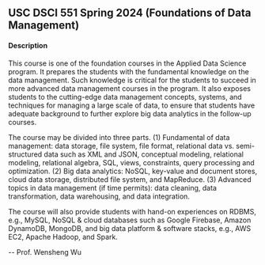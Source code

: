 ## USC DSCI 551 Spring 2024 (Foundations of Data Management)

#### Description

This course is one of the foundation courses in the Applied Data Science program. It prepares the students with the fundamental knowledge on the data management. Such knowledge is critical for the students to succeed in more advanced data management courses in the program. It also exposes students to the cutting-edge data management concepts, systems, and techniques for managing a large scale of data, to ensure that students have adequate background to further explore big data analytics in the follow-up courses.
  
  The course may be divided into three parts. (1) Fundamental of data management: data storage, file system, file format, relational data vs. semi-structured data such as XML and JSON, conceptual modeling, relational modeling, relational algebra, SQL, views, constraints, query processing and optimization. (2) Big data analytics: NoSQL, key-value and document stores, cloud data storage, distributed file system, and MapReduce. (3) Advanced topics in data management (if time permits): data cleaning, data transformation, data warehousing, and data integration.
  
  The course will also provide students with hand-on experiences on RDBMS, e.g., MySQL, NoSQL & cloud databases such as Google Firebase, Amazon DynamoDB, MongoDB, and big data platform & software stacks, e.g., AWS EC2, Apache Hadoop, and Spark.

  -- Prof. Wensheng Wu
